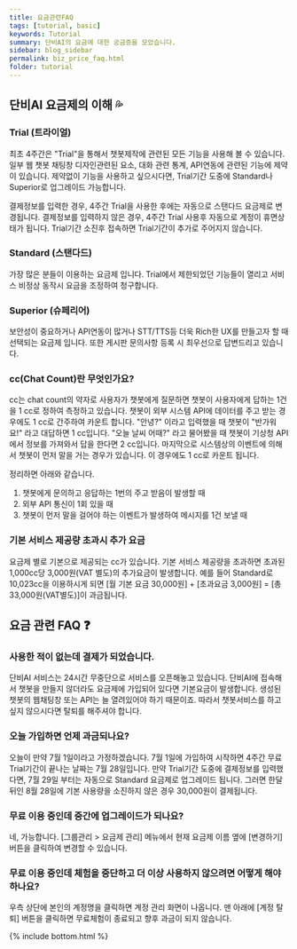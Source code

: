 ```yaml
---
title: 요금관련FAQ
tags: [tutorial, basic]
keywords: Tutorial
summary: 단비AI의 요금에 대한 궁금증을 모았습니다.
sidebar: blog_sidebar
permalink: biz_price_faq.html
folder: tutorial
---
```


## 단비AI 요금제의 이해 💦

### Trial (트라이얼)
최초 4주간은 "Trial"을 통해서 챗봇제작에 관련된 모든 기능을 사용해 볼 수 있습니다.
일부 웹 챗봇 채팅창 디자인관련된 요소, 대화 관련 통계, API연동에 관련된 기능에 제약이 있습니다.
제약없이 기능을 사용하고 싶으시다면, Trial기간 도중에 Standard나 Superior로 업그레이드 가능합니다.

결제정보를 입력한 경우, 4주간 Trial을 사용한 후에는 자동으로 스탠다드 요금제로 변경됩니다.
결제정보를 입력하지 않은 경우, 4주간 Trial 사용후 자동으로 계정이 휴면상태가 됩니다. Trial기간 소진후 접속하면 Trial기간이 추가로 주어지지 않습니다. 

### Standard (스탠다드)
가장 많은 분들이 이용하는 요금제 입니다. Trial에서 제한되었던 기능들이 열리고 서비스 비정상 동작시 요금을 조정하여 청구합니다.

### Superior (슈페리어)
보안성이 중요하거나 API연동이 많거나 STT/TTS등 더욱 Rich한 UX를 만들고자 할 때 선택되는 요금제 입니다.
또한 게시판 문의사항 등록 시 최우선으로 답변드리고 있습니다. 

### cc(Chat Count)란 무엇인가요?
cc는 chat count의 약자로 사용자가 챗봇에게 질문하면 챗봇이 사용자에게 답하는 1건을 1 cc로 정하여 측정하고 있습니다. 챗봇이 외부 시스템 API에 데이터를 주고 받는 경우에도 1 cc로 간주하여 카운트 합니다. "안녕?" 이라고 입력했을 때 챗봇이 "반가워요!" 라고 대답하면 1 cc입니다. "오늘 날씨 어때?" 라고 물어봤을 때 챗봇이 기상청 API에서 정보를 가져와서 답을 한다면 2 cc입니다. 
마지막으로 시스템상의 이벤트에 의해서 챗봇이 먼저 말을 거는 경우가 있습니다. 이 경우에도 1 cc로 카운트 됩니다.

정리하면 아래와 같습니다.
1) 챗봇에게 문의하고 응답하는 1번의 주고 받음이 발생할 때
2) 외부 API 통신이 1회 있을 때
3) 챗봇이 먼저 말을 걸어야 하는 이벤트가 발생하여 메시지를 1건 보낼 때

### 기본 서비스 제공량 초과시 추가 요금
요금제 별로 기본으로 제공되는 cc가 있습니다. 기본 서비스 제공량을 초과하면 초과된 1,000cc당 3,000원(VAT 별도)의 추가요금이 발생합니다.
예를 들어 Standard로 10,023cc을 이용하시게 되면 [월 기본 요금 30,000원] + [초과요금 3,000원] = [총 33,000원(VAT별도)]이 과금됩니다.


## 요금 관련 FAQ ❓

### 사용한 적이 없는데 결제가 되었습니다.
단비AI 서비스는 24시간 무중단으로 서비스를 오픈해놓고 있습니다. 단비AI에 접속해서 챗봇을 만들지 않더라도 요금제에 가입되어 있다면 기본요금이 발생합니다. 생성된 챗봇의 웹채팅창 또는 API는 늘 열려있어야 하기 때문이죠. 따라서 챗봇서비스를 하고 싶지 않으시다면 탈퇴를 해주셔야 합니다. 

### 오늘 가입하면 언제 과금되나요?
오늘이 만약 7월 1일이라고 가정하겠습니다. 7월 1일에 가입하여 시작하면 4주간 무료 Trial기간이 끝나는 날짜는 7월 28일입니다. 만약 Trial기간 도중에 결제정보를 입력했다면, 7월 29일 부터는 자동으로 Standard 요금제로 업그레이드 됩니다. 그러면 한달 뒤인 8월 28일에 기본 사용량을 소진하지 않은 경우 30,000원이 결제됩니다.

### 무료 이용 중인데 중간에 업그레이드가 되나요?
네, 가능합니다. 
[그룹관리 > 요금제 관리] 메뉴에서 현재 요금제 이름 옆에 [변경하기] 버튼을 클릭하여 변경할 수 있습니다.

### 무료 이용 중인데 체험을 중단하고 더 이상 사용하지 않으려면 어떻게 해야 하나요?
우측 상단에 본인의 계정명을 클릭하면 계정 관리 화면이 나옵니다. 맨 아래에 [계정 탈퇴] 버튼을 클릭하면 무료체험이 종료되고 향후 과금이 되지 않습니다.



{% include bottom.html %}